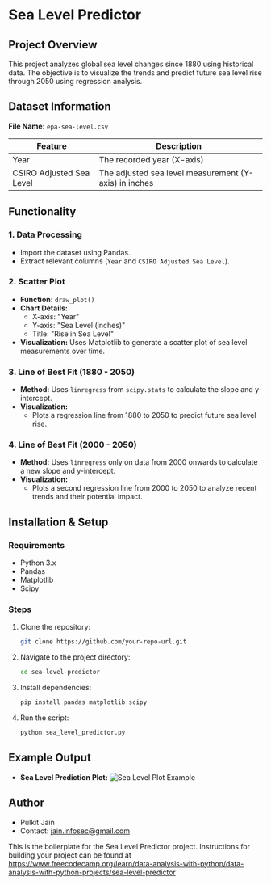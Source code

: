 # Sea Level Predictor

## Project Overview
This project analyzes global sea level changes since 1880 using historical data. The objective is to visualize the trends and predict future sea level rise through 2050 using regression analysis.

## Dataset Information
**File Name:** `epa-sea-level.csv`

| Feature | Description |
|---------|-------------|
| Year | The recorded year (X-axis) |
| CSIRO Adjusted Sea Level | The adjusted sea level measurement (Y-axis) in inches |

## Functionality
### 1. Data Processing
- Import the dataset using Pandas.
- Extract relevant columns (`Year` and `CSIRO Adjusted Sea Level`).

### 2. Scatter Plot
- **Function:** `draw_plot()`
- **Chart Details:**
  - X-axis: "Year"
  - Y-axis: "Sea Level (inches)"
  - Title: "Rise in Sea Level"
- **Visualization:** Uses Matplotlib to generate a scatter plot of sea level measurements over time.

### 3. Line of Best Fit (1880 - 2050)
- **Method:** Uses `linregress` from `scipy.stats` to calculate the slope and y-intercept.
- **Visualization:**
  - Plots a regression line from 1880 to 2050 to predict future sea level rise.

### 4. Line of Best Fit (2000 - 2050)
- **Method:** Uses `linregress` only on data from 2000 onwards to calculate a new slope and y-intercept.
- **Visualization:**
  - Plots a second regression line from 2000 to 2050 to analyze recent trends and their potential impact.

## Installation & Setup
### Requirements
- Python 3.x
- Pandas
- Matplotlib
- Scipy

### Steps
1. Clone the repository:
   ```sh
   git clone https://github.com/your-repo-url.git
   ```
2. Navigate to the project directory:
   ```sh
   cd sea-level-predictor
   ```
3. Install dependencies:
   ```sh
   pip install pandas matplotlib scipy
   ```
4. Run the script:
   ```sh
   python sea_level_predictor.py
   ```

## Example Output
- **Sea Level Prediction Plot:**
  ![Sea Level Plot Example](examples/Figure_1.png)

## Author
- Pulkit Jain
- Contact: jain.infosec@gmail.com

This is the boilerplate for the Sea Level Predictor project. Instructions for building your project can be found at https://www.freecodecamp.org/learn/data-analysis-with-python/data-analysis-with-python-projects/sea-level-predictor
